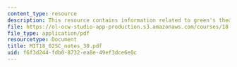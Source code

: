 ```yaml
---
content_type: resource
description: This resource contains information related to green's theorem.
file: https://ol-ocw-studio-app-production.s3.amazonaws.com/courses/18-02sc-multivariable-calculus-fall-2010/f6f3d244fdb08732ea8e49ef3dce6e0c_MIT18_02SC_notes_30.pdf
file_type: application/pdf
resourcetype: Document
title: MIT18_02SC_notes_30.pdf
uid: f6f3d244-fdb0-8732-ea8e-49ef3dce6e0c
---
```

